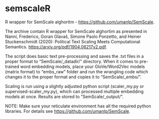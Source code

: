 # semscaleR
R wrapper for SemScale alghoritm - https://github.com/umanlp/SemScale.

The archive contain R wrapper for SemScale alghortim as presented in Nanni, Frederico, Goran Glavaš, Simone Paolo Ponzetto, and Heiner Stuckenschmidt (2020): Political Text Scaling 
Meets Computational Semantics. https://arxiv.org/pdf/1904.06217v2.pdf. 

The script does basic text pre-processing and saves the .txt files in a proper format to “SemScale/\_datadir/” directory. When it comes to pre-trained word embedding models, place your GloVe/Word2Vec models (matrix format) to “embs\_raw” folder and run the wrangling code which changes it to the proper format and copies it to “SemScale/\_embs/”.

Scaling is run using a slightly adjusted python script (scaler\_my.py or supervised-scaler\_my.py), which can processed multiple embedding models at once. Results are stored to “SemScale/\_output/”.

NOTE: Make sure your reticulate environment has all the required python libraries. For details see https://github.com/umanlp/SemScale.